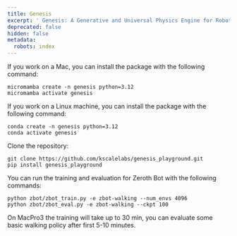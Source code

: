```yaml
---
title: Genesis
excerpt: ' Genesis: A Generative and Universal Physics Engine for Robotics and Beyond'
deprecated: false
hidden: false
metadata:
  robots: index
---
```

If you work on a Mac, you can install the package with the following command:

```shell Shell
micromamba create -n genesis python=3.12
micromamba activate genesis

```

If you work on a Linux machine, you can install the package with the following command:

```shell
conda create -n genesis python=3.12
conda activate genesis
```

Clone the repository:

```shell
git clone https://github.com/kscalelabs/genesis_playground.git
pip install genesis_playground
```

You can run the training and evaluation for Zeroth Bot with the following commands:

```shell
python zbot/zbot_train.py -e zbot-walking --num_envs 4096
python zbot/zbot_eval.py -e zbot-walking --ckpt 100
```

On MacPro3 the training will take up to 30 min, you can evaluate some basic walking policy after first 5-10 minutes.